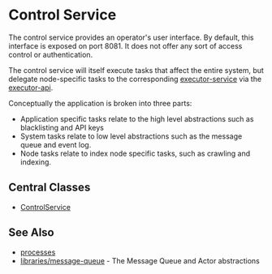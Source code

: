 # Control Service

The control service provides an operator's user interface.  By default, this interface is
exposed on port 8081.  It does not offer any sort of access control or authentication.

The control service will itself execute tasks that affect the entire system, but delegate
node-specific tasks to the corresponding [executor-service](../executor-service) via the
[executor-api](../../api/executor-api).

Conceptually the application is broken into three parts: 

* Application specific tasks relate to the high level abstractions such as blacklisting and API keys 
* System tasks relate to low level abstractions such as the message queue and event log.
* Node tasks relate to index node specific tasks, such as crawling and indexing.

## Central Classes

* [ControlService](src/main/java/nu/marginalia/control/ControlService.java)

## See Also

* [processes](../../processes)
* [libraries/message-queue](../../libraries/message-queue) - The Message Queue and Actor abstractions
